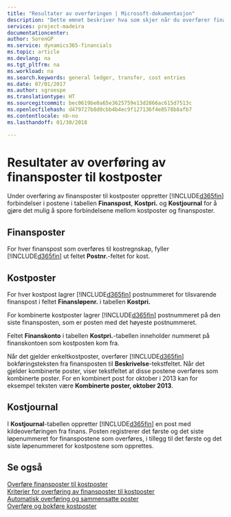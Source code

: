 ```yaml
---
title: "Resultater av overføringen | Microsoft-dokumentasjon"
description: "Dette emnet beskriver hva som skjer når du overfører finansposter til kostposter."
services: project-madeira
documentationcenter: 
author: SorenGP
ms.service: dynamics365-financials
ms.topic: article
ms.devlang: na
ms.tgt_pltfrm: na
ms.workload: na
ms.search.keywords: general ledger, transfer, cost entries
ms.date: 07/01/2017
ms.author: sgroespe
ms.translationtype: HT
ms.sourcegitcommit: bec0619be0a65e3625759e13d2866ac615d7513c
ms.openlocfilehash: d479727b8d0cbb4b4ec9f127136f4e0578b8afb7
ms.contentlocale: nb-no
ms.lasthandoff: 01/30/2018

---
```

# <a name="results-of-transferring-general-ledger-entries-to-cost-entries"></a>Resultater av overføring av finansposter til kostposter
Under overføring av finansposter til kostposter oppretter [!INCLUDE[d365fin](includes/d365fin_md.md)] forbindelser i postene i tabellen **Finanspost**, **Kostpri.** og **Kostjournal** for å gjøre det mulig å spore forbindelsene mellom kostposter og finansposter.  

## <a name="general-ledger-entries"></a>Finansposter  
For hver finanspost som overføres til kostregnskap, fyller [!INCLUDE[d365fin](includes/d365fin_md.md)] ut feltet **Postnr.**-feltet for kost.  

## <a name="cost-entries"></a>Kostposter  
For hver kostpost lagrer [!INCLUDE[d365fin](includes/d365fin_md.md)] postnummeret for tilsvarende finanspost i feltet **Finansløpenr.** i tabellen **Kostpri.**  

For kombinerte kostposter lagrer [!INCLUDE[d365fin](includes/d365fin_md.md)] postnummeret på den siste finansposten, som er posten med det høyeste postnummeret.  

Feltet **Finanskonto** i tabellen **Kostpri.**-tabellen inneholder nummeret på finanskontoen som kostposten kom fra.  

Når det gjelder enkeltkostposter, overfører [!INCLUDE[d365fin](includes/d365fin_md.md)] bokføringsteksten fra finansposten til **Beskrivelse**-tekstfeltet. Når det gjelder kombinerte poster, viser tekstfeltet at disse postene overføres som kombinerte poster. For en kombinert post for oktober i 2013 kan for eksempel teksten være **Kombinerte poster, oktober 2013**.  

## <a name="cost-register"></a>Kostjournal  
I **Kostjournal**-tabellen oppretter [!INCLUDE[d365fin](includes/d365fin_md.md)] en post med kildeoverføringen fra finans. Posten registrerer det første og det siste løpenummeret for finanspostene som overføres, i tillegg til det første og det siste løpenummeret for kostpostene som opprettes.  

## <a name="see-also"></a>Se også  
[Overføre finansposter til kostposter](finance-how-to-transfer-general-ledger-entries-to-cost-entries.md)   
[Kriterier for overføring av finansposter til kostposter](finance-criteria-for-transferring-general-ledger-entries-to-cost-entries.md)   
[Automatisk overføring og sammensatte poster](finance-automatic-transfer-combined-entries.md)   
[Overføre og bokføre kostposter](finance-transfer-and-post-cost-entries.md)  

